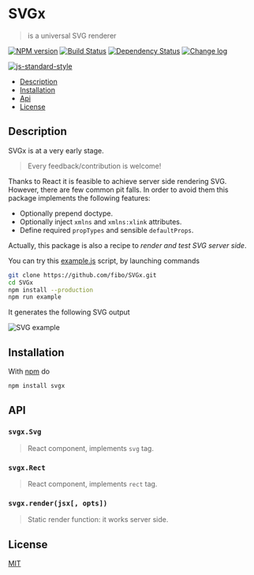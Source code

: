 # SVGx

> is a universal SVG renderer

[![NPM version](https://badge.fury.io/js/svgx.svg)](http://badge.fury.io/js/svgx) [![Build Status](https://travis-ci.org/fibo/SVGx.svg?branch=master)](https://travis-ci.org/fibo/SVGx?branch=master) [![Dependency Status](https://david-dm.org/fibo/svgx.svg)](https://david-dm.org/fibo/svgx) [![Change log](https://img.shields.io/badge/change-log-blue.svg)](https://github.com/fibo/SVGx/blob/master/CHANGELOG.md)

[![js-standard-style](https://cdn.rawgit.com/feross/standard/master/badge.svg)](https://github.com/feross/standard)

* [Description](#description)
* [Installation](#installation)
* [Api](#api)
* [License](#license)

## Description

SVGx is at a very early stage.

> Every feedback/contribution is welcome!

Thanks to React it is feasible to achieve server side rendering SVG. However,
there are few common pit falls. In order to avoid them this package implements
the following features:

* Optionally prepend doctype.
* Optionally inject `xmlns` and `xmlns:xlink` attributes.
* Define required `propTypes` and sensible `defaultProps`.

Actually, this package is also a recipe to *render and test SVG server side*.

You can try this [example.js][example_js] script, by launching commands

```bash
git clone https://github.com/fibo/SVGx.git
cd SVGx
npm install --production
npm run example
```

It generates the following SVG output

![SVG example][example_svg]

## Installation

With [npm](https://npmjs.org/) do

```bash
npm install svgx
```

## API

### `svgx.Svg`

> React component, implements `svg` tag.

### `svgx.Rect`

> React component, implements `rect` tag.

### `svgx.render(jsx[, opts])`

> Static render function: it works server side.

## License

[MIT](http://g14n.info/mit-license/)

[example_js]: https://github.com/fibo/SVGx/blob/master/example.js
[example_svg]: https://g14n.info/SVGx/example.svg

